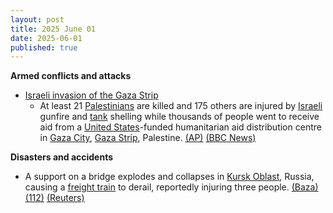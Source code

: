 ```yaml
---
layout: post
title: 2025 June 01
date: 2025-06-01
published: true
---
```



**Armed conflicts and attacks**

* [Israeli invasion of the Gaza Strip](https://en.wikipedia.org/wiki/Israeli_invasion_of_the_Gaza_Strip "Israeli invasion of the Gaza Strip")
  + At least 21 [Palestinians](https://en.wikipedia.org/wiki/Palestinians "Palestinians") are killed and 175 others are injured by [Israeli](https://en.wikipedia.org/wiki/Israel "Israel") gunfire and [tank](https://en.wikipedia.org/wiki/Tank "Tank") shelling while thousands of people went to receive aid from a [United States](https://en.wikipedia.org/wiki/United_States "United States")-funded humanitarian aid distribution centre in [Gaza City](https://en.wikipedia.org/wiki/Gaza_City "Gaza City"), [Gaza Strip](https://en.wikipedia.org/wiki/Gaza_Strip "Gaza Strip"), Palestine. [(AP)](https://apnews.com/article/israel-palestinians-hamas-war-news-hostages-aid-06-01-2025-67688833abb96fc068c42d10da90a0a4) [(BBC News)](https://www.bbc.com/news/articles/c991j01lym3o)

**Disasters and accidents**

* A support on a bridge explodes and collapses in [Kursk Oblast](https://en.wikipedia.org/wiki/Kursk_Oblast "Kursk Oblast"), Russia, causing a [freight train](https://en.wikipedia.org/wiki/Freight_train "Freight train") to derail, reportedly injuring three people. [(Baza)](https://t.me/s/bazabazon) [(112)](https://t.me/s/ENews112) [(Reuters)](https://www.reuters.com/en/bridge-collapses-russias-kursk-region-freight-train-passes-regional-governor-2025-06-01/)
